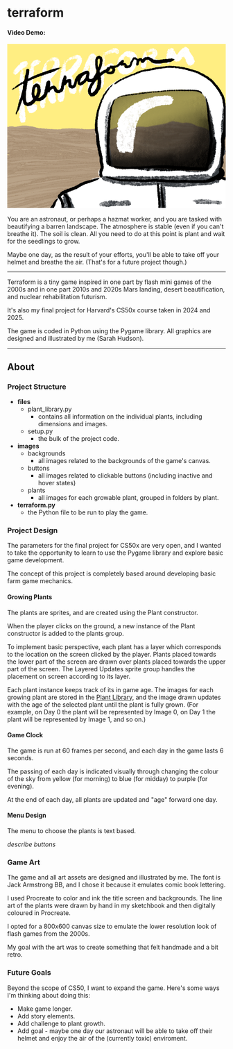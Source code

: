 # terraform
#### Video Demo:  <URL HERE>
![The title page for the game Terraform, showing an astronaut or worker in a hazmat suit standing in front of a barren landscape](/images/backgrounds/start_background.png)

You are an astronaut, or perhaps a hazmat worker, and you are tasked with beautifying a barren landscape. The atmosphere is stable (even if you can't breathe it). The soil is clean. All you need to do at this point is plant and wait for the seedlings to grow.

Maybe one day, as the result of your efforts, you'll be able to take off your helmet and breathe the air. (That's for a future project though.)

<hr />

Terraform is a tiny game inspired in one part by flash mini games of the 2000s and in one part 2010s and 2020s Mars landing, desert beautification, and nuclear rehabilitation futurism.

It's also my final project for Harvard's CS50x course taken in 2024 and 2025.

The game is coded in Python using the Pygame library.
All graphics are designed and illustrated by me (Sarah Hudson).

<hr />

## About

### Project Structure
* **files**
    * plant_library.py
        * contains all information on the individual plants, including dimensions and images.
    * setup.py
        * the bulk of the project code.
* **images**
    * backgrounds
        * all images related to the backgrounds of the game's canvas.
    * buttons
        * all images related to clickable buttons (including inactive and hover states)
    * plants
        * all images for each growable plant, grouped in folders by plant.
* **terraform.py**
    * the Python file to be run to play the game.

### Project Design
The parameters for the final project for CS50x are very open, and I wanted to take the opportunity to learn to use the Pygame library and explore basic game development.

The concept of this project is completely based around developing basic farm game mechanics.

#### Growing Plants
The plants are sprites, and are created using the Plant constructor.

When the player clicks on the ground, a new instance of the Plant constructor is added to the plants group.

To implement basic perspective, each plant has a layer which corresponds to the location on the screen clicked by the player. Plants placed towards the lower part of the screen are drawn over plants placed towards the upper part of the screen. The Layered Updates sprite group handles the placement on screen according to its layer.

Each plant instance keeps track of its in game age. The images for each growing plant are stored in the [Plant Library](files/plant_library.py), and the image drawn updates with the age of the selected plant until the plant is fully grown. (For example, on Day 0 the plant will be represented by Image 0, on Day 1 the plant will be represented by Image 1, and so on.)

#### Game Clock
The game is run at 60 frames per second, and each day in the game lasts 6 seconds.

The passing of each day is indicated visually through changing the colour of the sky from yellow (for morning) to blue (for midday) to purple (for evening).

At the end of each day, all plants are updated and "age" forward one day.

#### Menu Design
The menu to choose the plants is text based.

*describe buttons*

### Game Art
The game and all art assets are designed and illustrated by me. The font is Jack Armstrong BB, and I chose it because it emulates comic book lettering.

I used Procreate to color and ink the title screen and backgrounds. The line art of the plants were drawn by hand in my sketchbook and then digitally coloured in Procreate.

I opted for a 800x600 canvas size to emulate the lower resolution look of flash games from the 2000s.

My goal with the art was to create something that felt handmade and a bit retro.

### Future Goals
Beyond the scope of CS50, I want to expand the game. Here's some ways I'm thinking about doing this:

* Make game longer.
* Add story elements.
* Add challenge to plant growth.
* Add goal - maybe one day our astronaut will be able to take off their helmet and enjoy the air of the (currently toxic) enviroment.